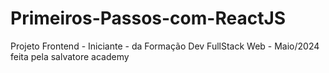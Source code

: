 # Primeiros-Passos-com-ReactJS
Projeto Frontend - Iniciante - da Formação Dev FullStack Web - Maio/2024  feita pela salvatore academy
